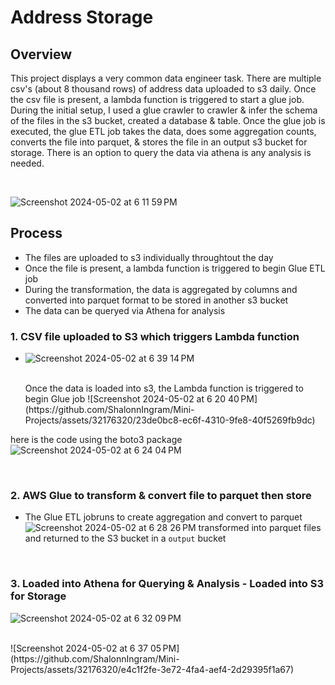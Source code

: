 # Address Storage 

## Overview
This project displays a very common data engineer task. There are multiple csv's (about 8 thousand rows) of address data uploaded to s3 daily. Once the csv file is present, a lambda function is triggered to start a glue job. During the initial setup, I used a glue crawler to crawler & infer the schema of the files in the s3 bucket, created a database & table. Once the glue job is executed, the glue ETL job takes the data, does some aggregation counts, converts the file into parquet, & stores the file in an output s3 bucket for storage. There is an option to query the data via athena is any analysis is needed. 

<br>

![Screenshot 2024-05-02 at 6 11 59 PM](https://github.com/ShalonnIngram/Mini-Projects/assets/32176320/e788ad19-0ccf-42ab-bc89-78c4bd069af6)



## Process
- The files are uploaded to s3 individually throughtout the day
- Once the file is present, a lambda function is triggered to begin Glue ETL job
- During the transformation, the data is aggregated by columns and converted into parquet format to be stored in another s3 bucket
- The data can be queryed via Athena for analysis 



### 1. CSV file uploaded to S3 which triggers Lambda function 
- ![Screenshot 2024-05-02 at 6 39 14 PM](https://github.com/ShalonnIngram/Mini-Projects/assets/32176320/7af5fee7-f944-4436-a347-2ee77287b294)


  <br> 
  Once the data is loaded into s3, the Lambda function is triggered to begin Glue job ![Screenshot 2024-05-02 at 6 20 40 PM](https://github.com/ShalonnIngram/Mini-Projects/assets/32176320/23de0bc8-ec6f-4310-9fe8-40f5269fb9dc)
 here is the code using the boto3 package
![Screenshot 2024-05-02 at 6 24 04 PM](https://github.com/ShalonnIngram/Mini-Projects/assets/32176320/0b836312-ac72-4ed8-977e-b54dc772dd41)

<br>

### 2. AWS Glue to transform & convert file to parquet then store
 - The Glue ETL jobruns to create aggregation and convert to parquet ![Screenshot 2024-05-02 at 6 28 26 PM](https://github.com/ShalonnIngram/Mini-Projects/assets/32176320/a501ec74-2038-41d5-a475-1cc28659a4a9) transformed into parquet files and returned to the S3 bucket in a `output` bucket

<br>

### 3. Loaded into Athena for Querying & Analysis - Loaded into S3 for Storage

![Screenshot 2024-05-02 at 6 32 09 PM](https://github.com/ShalonnIngram/Mini-Projects/assets/32176320/ea28de29-a1e2-4f12-8c35-e75e0f0e09a8)

<br>
![Screenshot 2024-05-02 at 6 37 05 PM](https://github.com/ShalonnIngram/Mini-Projects/assets/32176320/e4c1f2fe-3e72-4fa4-aef4-2d29395f1a67)



